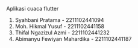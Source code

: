 Aplikasi cuaca flutter

1. Syahbani Pratama - 2211102441094
2. Moh. Hikmal Yusuf - 2211102441158
3. Thifal Ngazizul Azmi - 2211102441232
4. Abimanyu Fewiyan Mahardika - 2211102441187



